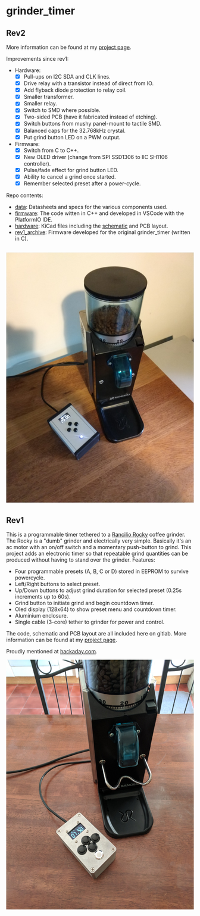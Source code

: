 # grinder_timer

## Rev2

More information can be found at my [project page][link_clews_grinder_timer_rev2].

Improvements since rev1:

- Hardware:
	- [X] Pull-ups on I2C SDA and CLK lines.
	- [X] Drive relay with a transistor instead of direct from IO.
	- [X] Add flyback diode protection to relay coil.
	- [X] Smaller transformer.
	- [X] Smaller relay.
	- [X] Switch to SMD where possible.
	- [X] Two-sided PCB (have it fabricated instead of etching).
	- [X] Switch buttons from mushy panel-mount to tactile SMD.
	- [X] Balanced caps for the 32.768kHz crystal.
	- [X] Put grind button LED on a PWM output.
- Firmware:
	- [X] Switch from C to C++.
	- [X] New OLED driver (change from SPI SSD1306 to IIC SH1106 controller).
	- [X] Pulse/fade effect for grind button LED.
	- [X] Ability to cancel a grind once started.
	- [X] Remember selected preset after a power-cycle.

Repo contents:
- [data][link_repo_data]: Datasheets and specs for the various components used.
- [firmware][link_repo_firmware]: The code witten in C++ and developed in VSCode with the PlatformIO IDE.
- [hardware][link_repo_hardware]: KiCad files including the [schematic][link_repo_schematic] and PCB layout.
- [rev1_archive][link_repo_rev1_archive]: Firmware developed for the original grinder_timer (written in C).

![The completed grinder_timer_rev2.][image_grinder_timer_rev2]
---

## Rev1

This is a programmable timer tethered to a [Rancilio Rocky][link_web_rancilio_rocky] coffee grinder. The Rocky is a "dumb" grinder and electrically very simple. Basically it's an ac motor with an on/off switch and a momentary push-button to grind. This project adds an electronic timer so that repeatable grind quantities can be produced without having to stand over the grinder. Features:
- Four programmable presets (A, B, C or D) stored in EEPROM to survive powercycle.
- Left/Right buttons to select preset.
- Up/Down buttons to adjust grind duration for selected preset (0.25s increments up to 60s).
- Grind button to initiate grind and begin countdown timer.
- Oled display (128x64) to show preset menu and countdown timer.
- Aluminium enclosure.
- Single cable (3-core) tether to grinder for power and control.

The code, schematic and PCB layout are all included here on gitlab.  More information can be found at my [project page][link_clews_grinder_timer].

Proudly mentioned at [hackaday.com][link_web_hackaday_grinder_timer].

![The completed grinder_timer.][image_grinder_timer]

[link_clews_grinder_timer]:https://clews.pro/projects/grinder_timer.php
[link_clews_grinder_timer_rev2]:https://clews.pro/projects/grinder_timer_rev2.php

[link_repo_data]:data/
[link_repo_firmware]:firmware/
[link_repo_hardware]:hardware/
[link_repo_rev1_archive]:rev1_archive/
[link_repo_schematic]:hardware/schematic.pdf

[link_web_hackaday_grinder_timer]:https://hackaday.com/2017/12/14/dumb-coffee-grinder-gets-smarter-with-time/
[link_web_rancilio_rocky]:https://www.ranciliogroup.com/rancilio/rocky/rocky/

[image_grinder_timer]:images/grinder_timer_photo.jpg
[image_grinder_timer_rev2]:images/grinder_timer_rev2_photo.jpg
